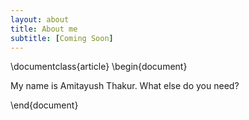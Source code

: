 ```yaml
---
layout: about
title: About me
subtitle: [Coming Soon]
---
```


\documentclass{article}
\begin{document}

My name is Amitayush Thakur.
What else do you need?

\end{document}